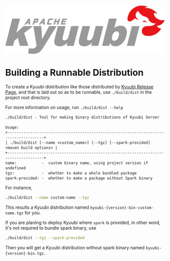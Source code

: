 <div align=center>

![](../imgs/kyuubi_logo.png)

</div>

# Building a Runnable Distribution

To create a Kyuubi distribution like those distributed by [Kyuubi Release Page](https://github.com/apache/incubator-kyuubi/releases),
and that is laid out so as to be runnable, use `./build/dist` in the project root directory.

For more information on usage, run `./build/dist --help`

```logtalk
./build/dist - Tool for making binary distributions of Kyuubi Server

Usage:
+--------------------------------------------------------------------------------------+
| ./build/dist [--name <custom_name>] [--tgz] [--spark-provided] <maven build options> |
+--------------------------------------------------------------------------------------+
name:           -  custom binary name, using project version if undefined
tgz:            -  whether to make a whole bundled package
spark-provided: -  whether to make a package without Spark binary
```

For instance,

```bash
./build/dist --name custom-name --tgz
```

This results a Kyuubi distribution named `kyuubi-{version}-bin-custom-name.tgz` for you.

If you are planing to deploy Kyuubi where `spark` is provided, in other word, it's not required to bundle spark binary, use 

```bash
./build/dist --tgz --spark-provided
```

Then you will get a Kyuubi distribution without spark binary named `kyuubi-{version}-bin.tgz`.
